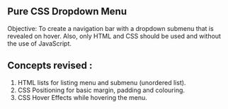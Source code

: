 ## Pure CSS Dropdown Menu

Objective: To create a navigation bar with a dropdown submenu that is revealed on hover. Also, only HTML and CSS should be used and without the use of JavaScript.

## Concepts revised :

1. HTML lists for listing menu and submenu (unordered list).
2. CSS Positioning for basic margin, padding and colouring.
3. CSS Hover Effects while hovering the menu.
